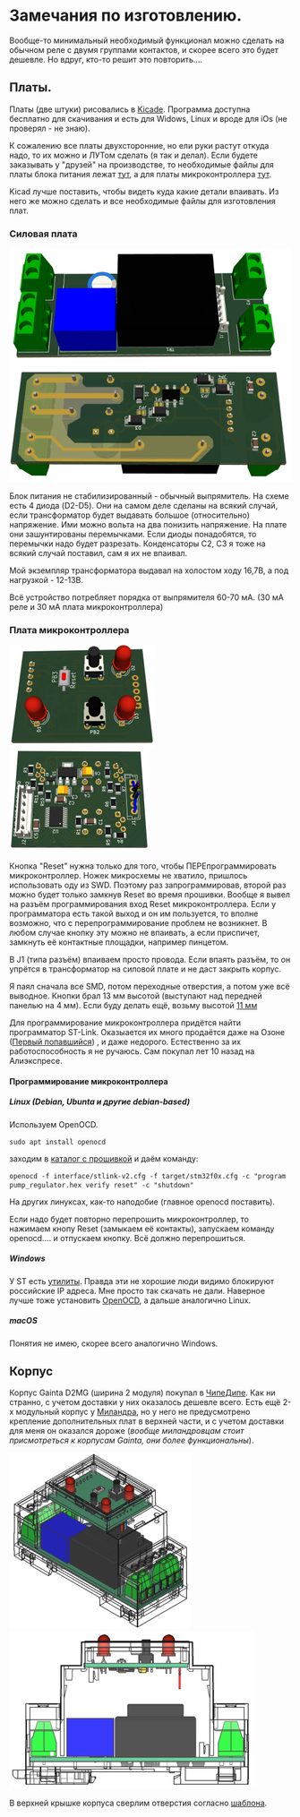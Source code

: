 # Замечания по изготовлению.

Вообще-то минимальный необходимый функционал можно сделать на обычном реле с двумя группами контактов, и скорее всего это будет дешевле. Но вдруг, кто-то решит это повторить.... 

## Платы.

Платы (две штуки) рисовались в [Kicade](https://www.kicad.org/). Программа доступна бесплатно для скачивания и есть для Widows, Linux и вроде для iOs (не проверял - не знаю). 

К сожалению все платы двухсторонние, но ели руки растут откуда надо, то их можно и ЛУТом сделать (я так и делал). Если будете заказывать у "друзей" на производстве, то необходимые файлы для платы блока питания лежат [тут](kicad/power/gerber/), а для платы микроконтроллера [тут](kicad/mcu/stm32f030f4p6/gerber/).

Kicad лучше поставить, чтобы видеть куда какие детали впаивать. Из него же можно сделать и все необходимые файлы для изготовления плат.


### Силовая плата
![Вид сверху](img/power_top.png) 
![Вид снизу](img/power_bottom.png)

Блок питания не стабилизированный - обычный выпрямитель. На схеме есть 4 диода (D2-D5). Они на самом деле сделаны на всякий случай, если трансформатор будет выдавать большое (относительно) напряжение. Ими можно  вольта на два понизить напряжение. На плате они зашунтированы перемычками. Если диоды понадобятся, то перемычки надо будет разрезать. Конденсаторы С2, С3 я тоже на всякий случай поставил, сам я их не впаивал.

Мой экземпляр трансформатора выдавал на холостом ходу 16,7В, а под нагрузкой - 12-13В.

Всё устройство потребляет порядка от выпрямителя 60-70 мА. (30 мА реле и 30 мА плата микроконтроллера)

### Плата микроконтроллера
![Вид сверху](img/mcu_top.png) 
![Вид снизу](img/mcu_bottom.png)

Кнопка "Reset" нужна только для того, чтобы ПЕРЕпрограммировать микроконтроллер. Ножек микросхемы не хватило, пришлось использовать оду из SWD. Поэтому раз запрограммировав, второй раз можно будет только замкнув Reset во время прошивки.
Вообще я вывел на разъём программирования вход Reset микроконтроллера. Если у программатора есть такой выход и он им пользуется, то вполне возможно, что с перепрограммирование проблем не возникнет. В любом случае кнопку эту можно не впаивать, а если приспичет, замкнуть её контактные площадки, например пинцетом.

В J1 (типа разъём) впаиваем просто провода. Если впаять разъём, то он упрётся в трансформатор на силовой плате и не даст закрыть корпус.

Я паял сначала все SMD, потом переходные отверстия, а потом уже всё выводное. Кнопки брал 13 мм высотой (выступают над передней панелью на 4 мм). Если буду делать ещё, возьму высотой [11 мм](https://www.chipdip.ru/product/kls7-ts6601-11.0-180-it-1102k)


Для программирование микроконтроллера придётся найти программатор ST-Link. Оказыается их много продаётся даже на Озоне ([Первый попавшийся](https://www.ozon.ru/product/programmator-st-link-stlink-st-link-v2-dlya-stm32-i-stm8-s-kryshkoy-i-kabelem-831963679/?advert=h-PQAChD-BTeWCTxa7qK4dlZTvV8uE-_qYgWvkaRpMJ5uPkmqIrmS8EVLtGcx-RtwMC19PmU2uTwoGcULyc1hH0h3vIM2O7z9YRTU-ESkhllO_jp_jTWeFtfJOmhv_iXVRGCo6IcJjlYCQ13OU1Dy9ox44qOC-rM5EbjyZLUHykFTrlYVq7mX2Tr3UjSsagJHnD37TRqiQrH9bOOU2x3Ao7UrpY7TlK5QKuN9aPLBugav4SN5yzm7o7Nz0keoJRfOIXgLw7vr-6sMUfN2YKaTKDCYvb3uuaGosaAByVaP6qyqjRtGOzXOnGA8MErHajeLZYy8mfvz9JgO49xBM-jYm93BIo&avtc=1&avte=2&avts=1706447946&keywords=программатор+st-link+v2))
, и даже недорого. Естественно за их работоспособность я не ручаюсь. Сам покупал лет 10 назад на Алиэкспресе. 

#### Программирование микроконтроллера
##### Linux (Debian, Ubunta и другие debian-based)
Используем OpenOCD.
```
sudo apt install openocd
```
заходим в [каталог с прошивкой](../firmware/release/stm32f030f4p6/) и даём команду:
```
openocd -f interface/stlink-v2.cfg -f target/stm32f0x.cfg -c "program pump_regulator.hex verify reset" -c "shutdown"
```
На других линуксах, как-то наподобие (главное openocd поставить).

Если надо будет повторно перепрошить микроконтроллер, то нажимаем кнопу Reset (замыкаем её контакты), запускаем команду openocd.... и отпускаем кнопку. Всё должно перепрошиться.

##### Windows
У ST есть [утилиты](https://www.st.com/en/development-tools/stsw-link004.html). Правда эти не хорошие люди видимо блокируют российские IP адреса. Мне просто так скачать не дали. Наверное лучше тоже установить 
[OpenOCD](https://github.com/openocd-org/openocd/releases/download/v0.12.0/openocd-v0.12.0-i686-w64-mingw32.tar.gz), а дальше аналогично Linux.

##### macOS
Понятия не имею, скорее всего аналогично Windows.

## Корпус
Корпус Gainta D2MG (ширина 2 модуля) покупал в [ЧипеДипе](https://www.chipdip.ru/product/d2mg?from=suggest_product). Как ни странно, с учетом доставки у них оказалось дешевле всего. Есть ещё 2-х модульный корпус у [Миландра](https://meandr-shop.ru/korpus-082/), но у него не предусмотрено крепление дополнительных плат в верхней части, и с учетом доставки для меня он оказался дороже (_вообще миландровцам стоит присмотреться к корпусам Gainta, они более функциональны_).

![](img/3d_view.png)
![](img/3d_view_front.png)

В верхней крышке корпуса сверлим отверстия согласно [шаблона](../case/front_panel.pdf).



